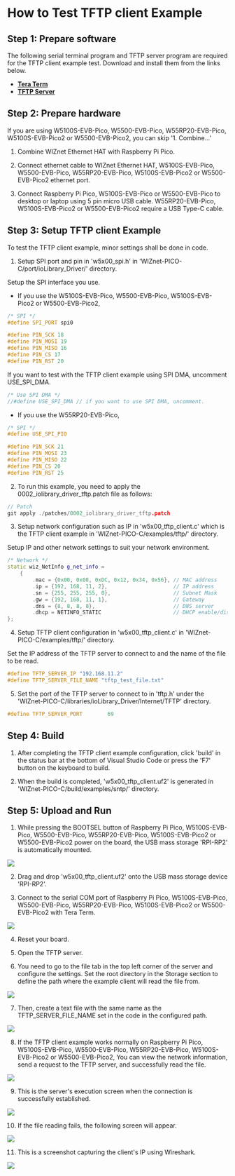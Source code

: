 # How to Test TFTP client Example



## Step 1: Prepare software

The following serial terminal program and TFTP server program are required for the TFTP client example test. Download and install them from the links below.

- [**Tera Term**][link-tera_term]
- [**TFTP Server**][link-solarwinds_TFTP_Server]


## Step 2: Prepare hardware

If you are using W5100S-EVB-Pico, W5500-EVB-Pico, W55RP20-EVB-Pico, W5100S-EVB-Pico2 or W5500-EVB-Pico2, you can skip '1. Combine...'

1. Combine WIZnet Ethernet HAT with Raspberry Pi Pico.

2. Connect ethernet cable to WIZnet Ethernet HAT, W5100S-EVB-Pico, W5500-EVB-Pico, W55RP20-EVB-Pico, W5100S-EVB-Pico2 or W5500-EVB-Pico2 ethernet port.

3. Connect Raspberry Pi Pico, W5100S-EVB-Pico or W5500-EVB-Pico to desktop or laptop using 5 pin micro USB cable. W55RP20-EVB-Pico, W5100S-EVB-Pico2 or W5500-EVB-Pico2 require a USB Type-C cable.



## Step 3: Setup TFTP client Example

To test the TFTP client example, minor settings shall be done in code.

1. Setup SPI port and pin in 'w5x00_spi.h' in 'WIZnet-PICO-C/port/ioLibrary_Driver/' directory.

Setup the SPI interface you use.
- If you use the W5100S-EVB-Pico, W5500-EVB-Pico, W5100S-EVB-Pico2 or W5500-EVB-Pico2,

```cpp
/* SPI */
#define SPI_PORT spi0

#define PIN_SCK 18
#define PIN_MOSI 19
#define PIN_MISO 16
#define PIN_CS 17
#define PIN_RST 20
```

If you want to test with the TFTP client example using SPI DMA, uncomment USE_SPI_DMA.

```cpp
/* Use SPI DMA */
//#define USE_SPI_DMA // if you want to use SPI DMA, uncomment.
```
- If you use the W55RP20-EVB-Pico,
```cpp
/* SPI */
#define USE_SPI_PIO

#define PIN_SCK 21
#define PIN_MOSI 23
#define PIN_MISO 22
#define PIN_CS 20
#define PIN_RST 25
```

2. To run this example, you need to apply the 0002_iolibrary_driver_tftp.patch file as follows:
 ```cpp
 // Patch
 git apply ./patches/0002_iolibrary_driver_tftp.patch
 ```

3. Setup network configuration such as IP in 'w5x00_tftp_client.c' which is the TFTP client example in 'WIZnet-PICO-C/examples/tftp/' directory.

Setup IP and other network settings to suit your network environment.

```cpp
/* Network */
static wiz_NetInfo g_net_info =
    {
        .mac = {0x00, 0x08, 0xDC, 0x12, 0x34, 0x56}, // MAC address
        .ip = {192, 168, 11, 2},                     // IP address
        .sn = {255, 255, 255, 0},                    // Subnet Mask
        .gw = {192, 168, 11, 1},                     // Gateway
        .dns = {8, 8, 8, 8},                         // DNS server
        .dhcp = NETINFO_STATIC                       // DHCP enable/disable
};
```

4. Setup TFTP client configuration in 'w5x00_tftp_client.c' in 'WIZnet-PICO-C/examples/tftp/' directory.

Set the IP address of the TFTP server to connect to and the name of the file to be read.

```cpp
#define TFTP_SERVER_IP "192.168.11.2"
#define TFTP_SERVER_FILE_NAME "tftp_test_file.txt"
```

5. Set the port of the TFTP server to connect to in 'tftp.h' under the 'WIZnet-PICO-C/libraries/ioLibrary_Driver/Internet/TFTP' directory.

```cpp
#define TFTP_SERVER_PORT		69
```

## Step 4: Build

1. After completing the TFTP client example configuration, click 'build' in the status bar at the bottom of Visual Studio Code or press the 'F7' button on the keyboard to build.

2. When the build is completed, 'w5x00_tftp_client.uf2' is generated in 'WIZnet-PICO-C/build/examples/sntp/' directory.



## Step 5: Upload and Run

1. While pressing the BOOTSEL button of Raspberry Pi Pico, W5100S-EVB-Pico, W5500-EVB-Pico, W55RP20-EVB-Pico, W5100S-EVB-Pico2 or W5500-EVB-Pico2 power on the board, the USB mass storage 'RPI-RP2' is automatically mounted.

![][link-raspberry_pi_pico_usb_mass_storage]

2. Drag and drop 'w5x00_tftp_client.uf2' onto the USB mass storage device 'RPI-RP2'.

3. Connect to the serial COM port of Raspberry Pi Pico, W5100S-EVB-Pico, W5500-EVB-Pico, W55RP20-EVB-Pico, W5100S-EVB-Pico2 or W5500-EVB-Pico2 with Tera Term.

![][link-connect_to_serial_com_port]

4. Reset your board.

5. Open the TFTP server.

6. You need to go to the file tab in the top left corner of the server and configure the settings. Set the root directory in the Storage section to define the path where the example client will read the file from.

![][link-configure_TFTP_Server]

7. Then, create a text file with the same name as the TFTP_SERVER_FILE_NAME set in the code in the configured path.

![][link-create_test_file]

8. If the TFTP client example works normally on Raspberry Pi Pico, W5100S-EVB-Pico, W5500-EVB-Pico, W55RP20-EVB-Pico, W5100S-EVB-Pico2 or W5500-EVB-Pico2, You can view the network information, send a request to the TFTP server, and successfully read the file.

![][link-tftp_client_read_sucess]

9. This is the server's execution screen when the connection is successfully established.

![][link-run_TFTP_Server]

10. If the file reading fails, the following screen will appear.

![][link-tftp_client_read_fail]

11. This is a screenshot capturing the client's IP using Wireshark.

![][link-tftp_client_wireshark_result]











<!--
Link
-->

[link-tera_term]: https://osdn.net/projects/ttssh2/releases/
[link-solarwinds_TFTP_Server]: https://www.solarwinds.com/free-tools/free-tftp-server
[link-raspberry_pi_pico_usb_mass_storage]: https://github.com/WIZnet-ioNIC/WIZnet-PICO-C/blob/main/static/images/tftp/raspberry_pi_pico_usb_mass_storage.png
[link-connect_to_serial_com_port]: https://github.com/WIZnet-ioNIC/WIZnet-PICO-C/blob/main/static/images/tftp/connect_to_serial_com_port.png
[link-configure_TFTP_Server]: https://github.com/WIZnet-ioNIC/WIZnet-PICO-C/blob/main/static/images/tftp/configure_TFTP_Server.PNG
[link-create_test_file]: https://github.com/WIZnet-ioNIC/WIZnet-PICO-C/blob/main/static/images/tftp/create_test_file.PNG
[link-tftp_client_read_sucess]: https://github.com/WIZnet-ioNIC/WIZnet-PICO-C/blob/main/static/images/tftp/tftp_client_read_sucess.PNG
[link-run_TFTP_Server]: https://github.com/WIZnet-ioNIC/WIZnet-PICO-C/blob/main/static/images/tftp/run_TFTP_Server.PNG
[link-tftp_client_read_fail]: https://github.com/WIZnet-ioNIC/WIZnet-PICO-C/blob/main/static/images/tftp/tftp_client_read_fail.PNG
[link-tftp_client_wireshark_result]: https://github.com/WIZnet-ioNIC/WIZnet-PICO-C/blob/main/static/images/tftp/tftp_client_wireshark_result.PNG

